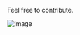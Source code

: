Feel free to contribute.

![image](https://github.com/user-attachments/assets/1b64c1d8-ccb3-4a5e-a8ab-e94427ecc605)
